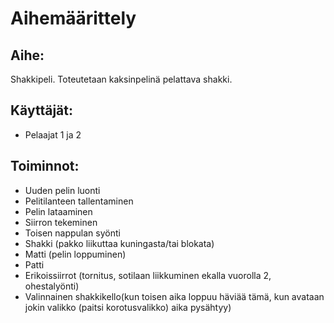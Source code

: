 # Aihemäärittely
 
## Aihe: 
 Shakkipeli. Toteutetaan kaksinpelinä pelattava shakki. 

## Käyttäjät: 
* Pelaajat 1 ja 2

## Toiminnot:

* Uuden pelin luonti
* Pelitilanteen tallentaminen
* Pelin lataaminen
* Siirron tekeminen
* Toisen nappulan syönti
* Shakki (pakko liikuttaa kuningasta/tai blokata)
* Matti (pelin loppuminen)
* Patti
* Erikoissiirrot (tornitus, sotilaan liikkuminen ekalla vuorolla 2, ohestalyönti)
* Valinnainen shakkikello(kun toisen aika loppuu häviää tämä, kun avataan jokin valikko (paitsi korotusvalikko) aika pysähtyy)

